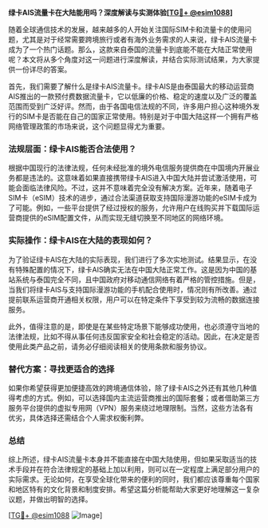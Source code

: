 **绿卡AIS流量卡在大陆能用吗？深度解读与实测体验[[TG💪+ @esim1088](https://t.me/s/esim1088)]**

随着全球通信技术的发展，越来越多的人开始关注国际SIM卡和流量卡的使用问题，尤其是对于经常需要跨境旅行或者有海外业务需求的人来说，绿卡AIS流量卡成为了一个热门话题。那么，这款来自泰国的流量卡到底能不能在大陆正常使用呢？本文将从多个角度对这一问题进行深度解读，并结合实际测试结果，为大家提供一份详尽的答案。

首先，我们需要了解什么是绿卡AIS流量卡。绿卡AIS是由泰国最大的移动运营商AIS推出的一款预付费数据流量卡，它以低廉的价格、稳定的速度以及广泛的覆盖范围而受到广泛好评。然而，由于各国电信法规的不同，许多用户担心这种境外发行的SIM卡是否能在自己的国家正常使用。特别是对于中国大陆这样一个拥有严格网络管理政策的市场来说，这个问题显得尤为重要。

### 法规层面：绿卡AIS能否合法使用？

根据中国现行的法律法规，任何未经批准的境外电信服务提供商在中国境内开展业务都是违法的。这意味着如果直接携带绿卡AIS进入中国大陆并尝试激活使用，可能会面临法律风险。不过，这并不意味着完全没有解决方案。近年来，随着电子SIM卡（eSIM）技术的进步，通过合法渠道获取支持国际漫游功能的eSIM卡成为了可能。例如，一些平台提供了经过授权的服务，允许用户在线购买并下载国际运营商提供的eSIM配置文件，从而实现无缝切换至不同地区的网络环境。

### 实际操作：绿卡AIS在大陆的表现如何？

为了验证绿卡AIS在大陆的实际表现，我们进行了多次实地测试。结果显示，在没有特殊配置的情况下，绿卡AIS确实无法在中国大陆正常工作。这是因为中国的基站系统与泰国完全不同，且中国政府对移动通信网络有着严格的管控措施。但是，当我们将绿卡AIS与支持国际漫游功能的手机配合使用时，情况则有所改善。通过提前联系运营商开通相关权限，用户可以在特定条件下享受到较为流畅的数据连接服务。

此外，值得注意的是，即使是在某些特定场景下能够成功使用，也必须遵守当地的法律法规，比如不得从事任何违反国家安全和社会稳定的活动。因此，在决定是否使用此类产品之前，请务必仔细阅读相关的使用条款和服务协议。

### 替代方案：寻找更适合的选择

如果你希望获得更加便捷高效的跨境通信体验，除了绿卡AIS之外还有其他几种值得考虑的方式。例如，可以选择国内主流运营商推出的国际套餐；或者借助第三方服务平台提供的虚拟专用网（VPN）服务来绕过地理限制。当然，这些方法各有优劣，具体选择还需结合个人需求权衡利弊。

### 总结

综上所述，绿卡AIS流量卡本身并不能直接在中国大陆使用，但如果采取适当的技术手段并在符合法律规定的基础上加以利用，则可以在一定程度上满足部分用户的实际需求。无论如何，在享受全球化带来的便利的同时，我们都应该尊重每个国家和地区特有的文化背景和制度安排。希望这篇分析能帮助大家更好地理解这一复杂议题，并做出明智的选择。

[[TG💪+ @esim1088](https://t.me/s/esim1088) ![Image](https://i.postimg.cc/4NQfJmqS/Snipaste-2025-05-13-00-14-12.png)]